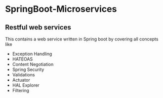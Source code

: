 # SpringBoot-Microservices

## Restful web services
This contains a web service written in Spring boot by covering all concepts like 
- Exception Handling
- HATEOAS
- Content Negotiation
- Spring Security
- Validations
- Actuator
- HAL Explorer
- Filtering
